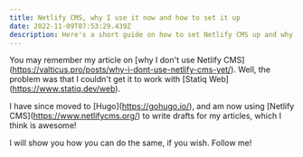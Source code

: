 ```yaml
---
title: Netlify CMS, why I use it now and how to set it up
date: 2022-11-09T07:53:29.439Z
description: Here's a short guide on how to set Netlify CMS up and why it is awesome.
---
```


Y﻿ou may remember my article on \[why I don't use Netlify CMS](https://valticus.pro/posts/why-i-dont-use-netlify-cms-yet/). Well, the problem was that I couldn't get it to work with \[Statiq Web](https://www.statiq.dev/web).

I﻿ have since moved to \[Hugo](https://gohugo.io/), and am now using \[Netlify CMS](https://www.netlifycms.org/) to write drafts for my articles, which I think is awesome!

I﻿ will show you how you can do the same, if you wish. Follow me!
